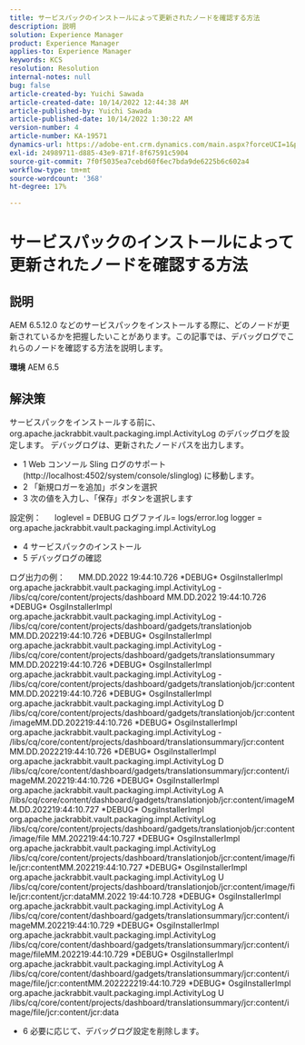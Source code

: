 ```yaml
---
title: サービスパックのインストールによって更新されたノードを確認する方法
description: 説明
solution: Experience Manager
product: Experience Manager
applies-to: Experience Manager
keywords: KCS
resolution: Resolution
internal-notes: null
bug: false
article-created-by: Yuichi Sawada
article-created-date: 10/14/2022 12:44:38 AM
article-published-by: Yuichi Sawada
article-published-date: 10/14/2022 1:30:22 AM
version-number: 4
article-number: KA-19571
dynamics-url: https://adobe-ent.crm.dynamics.com/main.aspx?forceUCI=1&pagetype=entityrecord&etn=knowledgearticle&id=43d93c5d-594b-ed11-bba2-000d3a5c1bcc
exl-id: 24989711-d885-43e9-871f-8f67591c5904
source-git-commit: 7f0f5035ea7cebd60f6ec7bda9de6225b6c602a4
workflow-type: tm+mt
source-wordcount: '368'
ht-degree: 17%

---
```


# サービスパックのインストールによって更新されたノードを確認する方法

## 説明


AEM 6.5.12.0 などのサービスパックをインストールする際に、どのノードが更新されているかを把握したいことがあります。この記事では、デバッグログでこれらのノードを確認する方法を説明します。

<b>環境</b>
AEM 6.5


## 解決策


サービスパックをインストールする前に、org.apache.jackrabbit.vault.packaging.impl.ActivityLog のデバッグログを設定します。 デバッグログは、更新されたノードパスを出力します。

- 1 Web コンソール Sling ログのサポート (http://localhost:4502/system/console/slinglog) に移動します。
- 2 「新規ロガーを追加」ボタンを選択
- 3 次の値を入力し、「保存」ボタンを選択します

設定例：      loglevel = DEBUG ログファイル= logs/error.log logger = org.apache.jackrabbit.vault.packaging.impl.ActivityLog

- 4 サービスパックのインストール
- 5 デバッグログの確認

ログ出力の例：      MM.DD.2022 19:44:10.726 \*DEBUG\* OsgiInstallerImpl org.apache.jackrabbit.vault.packaging.impl.ActivityLog - /libs/cq/core/content/projects/dashboard MM.DD.2022 19:44:10.726 \*DEBUG\* OsgiInstallerImpl org.apache.jackrabbit.vault.packaging.impl.ActivityLog - /libs/cq/core/content/projects/dashboard/gadgets/translationjob MM.DD.202219:44:10.726 \*DEBUG\* OsgiInstallerImpl org.apache.jackrabbit.vault.packaging.impl.ActivityLog - /libs/cq/core/content/projects/dashboard/gadgets/translationsummary MM.DD.202219:44:10.726 \*DEBUG\* OsgiInstallerImpl org.apache.jackrabbit.vault.packaging.impl.ActivityLog - /libs/cq/core/content/projects/dashboard/gadgets/translationjob/jcr:content MM.DD.202219:44:10.726 \*DEBUG\* OsgiInstallerImpl org.apache.jackrabbit.vault.packaging.impl.ActivityLog D /libs/cq/core/content/projects/dashboard/gadgets/translationjob/jcr:content/imageMM.DD.202219:44:10.726 \*DEBUG\* OsgiInstallerImpl org.apache.jackrabbit.vault.packaging.impl.ActivityLog - /libs/cq/core/content/projects/dashboard/translationsummary/jcr:content MM.DD.2022219:44:10.726 \*DEBUG\* OsgiInstallerImpl org.apache.jackrabbit.vault.packaging.impl.ActivityLog D /libs/cq/core/content/dashboard/gadgets/translationsummary/jcr:content/imageMM.202219:44:10.726 \*DEBUG\* OsgiInstallerImpl org.apache.jackrabbit.vault.packaging.impl.ActivityLog A /libs/cq/core/content/dashboard/gadgets/translationjob/jcr:content/imageMM.DD.202219:44:10.727 \*DEBUG\* OsgiInstallerImpl org.apache.jackrabbit.vault.packaging.impl.ActivityLog /libs/cq/core/content/projects/dashboard/gadgets/translationjob/jcr:content/image/file MM.202219:44:10.727 \*DEBUG\* OsgiInstallerImpl org.apache.jackrabbit.vault.packaging.impl.ActivityLog /libs/cq/core/content/projects/dashboard/translationjob/jcr:content/image/file/jcr:contentMM.202219:44:10.727 \*DEBUG\* OsgiInstallerImpl org.apache.jackrabbit.vault.packaging.impl.ActivityLog U /libs/cq/core/content/projects/dashboard/translationjob/jcr:content/image/file/jcr:content/jcr:dataMM.2022 19:44:10.728 \*DEBUG\* OsgiInstallerImpl org.apache.jackrabbit.vault.packaging.impl.ActivityLog A /libs/cq/core/content/dashboard/gadgets/translationsummary/jcr:content/imageMM.202219:44:10.729 \*DEBUG\* OsgiInstallerImpl org.apache.jackrabbit.vault.packaging.impl.ActivityLog /libs/cq/core/content/dashboard/gadgets/translationsummary/jcr:content/image/fileMM.202219:44:10.729 \*DEBUG\* OsgiInstallerImpl org.apache.jackrabbit.vault.packaging.impl.ActivityLog A /libs/cq/core/content/dashboard/gadgets/translationsummary/jcr:content/image/file/jcr:contentMM.202222219:44:10.729 \*DEBUG\* OsgiInstallerImpl org.apache.jackrabbit.vault.packaging.impl.ActivityLog U /libs/cq/core/content/projects/dashboard/translationsummary/jcr:content/image/file/jcr:content/jcr:data

- 6 必要に応じて、デバッグログ設定を削除します。
